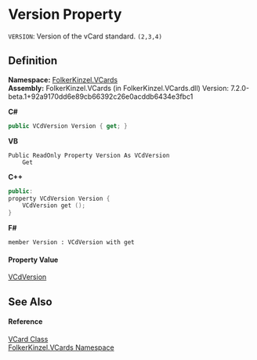 # Version Property


`VERSION`: Version of the vCard standard. `(2,3,4)`



## Definition
**Namespace:** <a href="67dce261-ab8f-dd0a-4c0c-bc2633c1719e.md">FolkerKinzel.VCards</a>  
**Assembly:** FolkerKinzel.VCards (in FolkerKinzel.VCards.dll) Version: 7.2.0-beta.1+92a9170dd6e89cb66392c26e0acddb6434e3fbc1

**C#**
``` C#
public VCdVersion Version { get; }
```
**VB**
``` VB
Public ReadOnly Property Version As VCdVersion
	Get
```
**C++**
``` C++
public:
property VCdVersion Version {
	VCdVersion get ();
}
```
**F#**
``` F#
member Version : VCdVersion with get
```



#### Property Value
<a href="ac9fdf40-2b0d-b8c5-e766-f1a99a67bfbc.md">VCdVersion</a>

## See Also


#### Reference
<a href="23413828-9a4a-2851-b88b-84d0afcb0031.md">VCard Class</a>  
<a href="67dce261-ab8f-dd0a-4c0c-bc2633c1719e.md">FolkerKinzel.VCards Namespace</a>  
